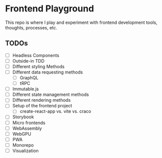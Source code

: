 # Frontend Playground

This repo is where I play and experiment with frontend development tools, thoughts, processes, etc.

## TODOs

- [ ] Headless Components
- [ ] Outside-in TDD
- [ ] Different styling Methods
- [ ] Different data requesting methods
  - [ ] GraphQL
  - [ ] tRPC
- [ ] Immutable.js
- [ ] Different state management methods
- [ ] Different rendering methods
- [ ] Setup of the frontend project
  - [ ] create-react-app vs. vite vs. craco
- [ ] Storybook
- [ ] Micro frontends
- [ ] WebAssembly
- [ ] WebGPU
- [ ] PWA
- [ ] Monorepo
- [ ] Visualization
